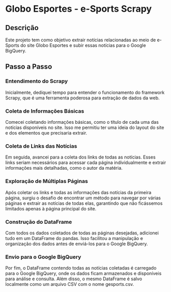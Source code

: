 # Globo Esportes - e-Sports Scrapy

## Descrição
Este projeto tem como objetivo extrair notícias relacionadas ao meio de e-Sports do site Globo Esportes e subir essas notícias para o Google BigQuery.

## Passo a Passo

### Entendimento do Scrapy
Inicialmente, dediquei tempo para entender o funcionamento do framework Scrapy, que é uma ferramenta poderosa para extração de dados da web. 

### Coleta de Informações Básicas
Comecei coletando informações básicas, como o título de cada uma das notícias disponíveis no site. Isso me permitiu ter uma ideia do layout do site e dos elementos que precisaria extrair.

### Coleta de Links das Notícias
Em seguida, avancei para a coleta dos links de todas as notícias. Esses links seriam necessários para acessar cada página individualmente e extrair informações mais detalhadas, como o autor da matéria.

### Exploração de Múltiplas Páginas
Após coletar os links e todas as informações das notícias da primeira página, surgiu o desafio de encontrar um método para navegar por várias páginas e extrair as notícias de todas elas, garantindo que não ficássemos limitados apenas à página principal do site.

### Construção do DataFrame
Com todos os dados coletados de todas as páginas desejadas, adicionei tudo em um DataFrame do pandas. Isso facilitou a manipulação e organização dos dados antes de enviá-los para o Google BigQuery.

### Envio para o Google BigQuery
Por fim, o DataFrame contendo todas as notícias coletadas é carregado para o Google BigQuery, onde os dados ficam armazenados e disponíveis para análise e consulta. Além disso, o mesmo DataFrame é salvo localmente como um arquivo CSV com o nome gesports.csv.

